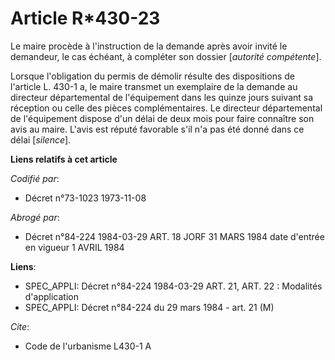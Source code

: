 # Article R*430-23

Le maire procède à l'instruction de la demande après avoir invité le demandeur, le cas échéant, à compléter son dossier
[*autorité compétente*].

Lorsque l'obligation du permis de démolir résulte des dispositions de l'article L. 430-1 a, le maire transmet un exemplaire
de la demande au directeur départemental de l'équipement dans les quinze jours suivant sa réception ou celle des pièces
complémentaires. Le directeur départemental de l'équipement dispose d'un délai de deux mois pour faire connaître son avis au
maire. L'avis est réputé favorable s'il n'a pas été donné dans ce délai [*silence*].

**Liens relatifs à cet article**

_Codifié par_:

  - Décret n°73-1023 1973-11-08

_Abrogé par_:

  - Décret n°84-224 1984-03-29 ART. 18 JORF 31 MARS 1984 date d'entrée en vigueur 1 AVRIL 1984

**Liens**:

  - SPEC_APPLI: Décret n°84-224 1984-03-29 ART. 21, ART. 22 : Modalités d'application
  - SPEC_APPLI: Décret n°84-224 du 29 mars 1984 - art. 21 (M)

_Cite_:

  - Code de l'urbanisme L430-1 A
